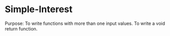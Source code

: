 # Simple-Interest
Purpose:  To write functions with more than one input values.  To write a void return function.

